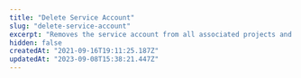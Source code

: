 ```yaml
---
title: "Delete Service Account"
slug: "delete-service-account"
excerpt: "Removes the service account from all associated projects and deletes it from the organization"
hidden: false
createdAt: "2021-09-16T19:11:25.187Z"
updatedAt: "2023-09-08T15:38:21.447Z"
---
```

